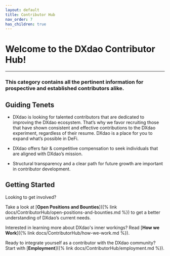 ```yaml
---
layout: default
title: Contributor Hub
nav_order: 7
has_children: true
---
```


# Welcome to the DXdao Contributor Hub!

___

### This category contains all the pertinent information for prospective and established contributors alike.
  
## Guiding Tenets

-   DXdao is looking for talented contributors that are dedicated to improving the DXdao ecosystem. That’s why we favor recruiting those that have shown consistent and effective contributions to the DXdao experiment, regardless of their resume. DXdao is a place for you to expand what’s possible in DeFi.

-   DXdao offers fair & competitive compensation to seek individuals that are aligned with DXdao’s mission.

-   Structural transparency and a clear path for future growth are important in contributor development.

## Getting Started

Looking to get involved?  
  
Take a look at [**Open Positions and Bounties**]({% link docs/ContributorHub/open-positions-and-bounties.md %}) to get a better understanding of DXdao’s current needs.

Interested in learning more about DXdao's inner workings? Read [**How we Work**]({% link docs/ContributorHub/how-we-work.md %}).  

Ready to integrate yourself as a contributor with the DXdao community? Start with [**Employment**]({% link docs/ContributorHub/employment.md %}).